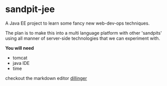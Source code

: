 # sandpit-jee

A Java EE project to learn some fancy new web-dev-ops techniques.

The plan is to make this into 
a multi language platform with 
other 'sandpits' using all manner of 
server-side technologies 
that we 
can
experiment
with.

**You will need**
  - tomcat
  - java IDE
  - time
  
checkout the markdown editor [dillinger]


  [dillinger]: <http://dillinger.io/>